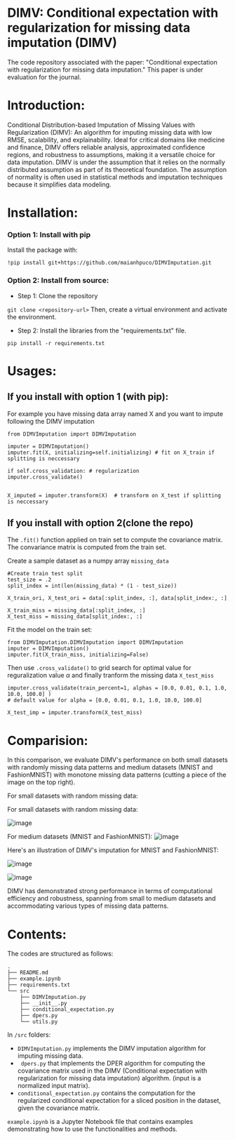 
# DIMV: Conditional expectation with regularization for missing data imputation (DIMV) 

The code repository associated with the paper: "Conditional expectation with regularization for missing data imputation." This paper is under evaluation for the journal. 

# Introduction:
Conditional Distribution-based Imputation of Missing Values with Regularization (DIMV): An algorithm for imputing missing data with low RMSE, scalability, and explainability. Ideal for critical domains like medicine and finance, DIMV offers reliable analysis, approximated confidence regions, and robustness to assumptions, making it a versatile choice for data imputation. DIMV is under the assumption that it relies on the normally distributed assumption as part of its theoretical foundation. The assumption of normality is often used in statistical methods and imputation techniques because it simplifies data modeling.  


#  Installation: 
### Option 1: Install with pip 
Install the package with: 
```
!pip install git+https://github.com/maianhpuco/DIMVImputation.git 
```

### Option 2: Install from source: 

- Step 1: Clone the repository 

```git clone <repository-url>``` 
Then, create a virtual environment and activate the environment. 

- Step 2: Install the libraries from the "requirements.txt" file.  

```
pip install -r requirements.txt 
```

# Usages: 

## If you install with option 1 (with pip):
For example you have missing data array named X and you want to impute following the DIMV imputation 

```
from DIMVImputation import DIMVImputation

imputer = DIMVImputation()
imputer.fit(X, initializing=self.initializing) # fit on X_train if splitting is neccessary 

if self.cross_validation: # regularization 
imputer.cross_validate()


X_imputed = imputer.transform(X)  # transform on X_test if splitting is neccessary
``` 


## If you install with option 2(clone the repo) 
The ```.fit()``` function applied on train set to compute the covariance matrix. The convariance matrix is computed from the train set. 

Create a sample dataset as a numpy array ```missing_data``` 
```
#Create train test split
test_size = .2
split_index = int(len(missing_data) * (1 - test_size))

X_train_ori, X_test_ori = data[:split_index, :], data[split_index:, :]

X_train_miss = missing_data[:split_index, :]
X_test_miss = missing_data[split_index:, :]  
```  

Fit the model on the train set: 
``` 
from DIMVImputation.DIMVImputation import DIMVImputation 
imputer = DIMVImputation()
imputer.fit(X_train_miss, initializing=False) 
```

Then use ```.cross_validate()``` to grid search for optimal value for reguralization value $\alpha$ and finally tranform the missing data ```X_test_miss``` 

```
imputer.cross_validate(train_percent=1, alphas = [0.0, 0.01, 0.1, 1.0, 10.0, 100.0] ) 
# default value for alpha = [0.0, 0.01, 0.1, 1.0, 10.0, 100.0] 

X_test_imp = imputer.transform(X_test_miss) 
```


# Comparision: 

In this comparison, we evaluate DIMV's performance on both small datasets with randomly missing data patterns and medium datasets (MNIST and FashionMNIST) with monotone missing data patterns (cutting a piece of the image on the top right).

For small datasets with random missing data: 

For small datasets with random missing data:

![image](https://github.com/maianhpuco/DIMVImputation/assets/34562568/8eec91bf-37af-4344-be15-d57c4e58bb64)


For medium datasets (MNIST and FashionMNIST):
 ![image](https://github.com/maianhpuco/DIMVImputation/assets/34562568/7a08d514-9805-4f83-88b0-7e413294c53a)

Here's an illustration of DIMV's imputation for MNIST and FashionMNIST:
 
![image](https://github.com/maianhpuco/DIMVImputation/assets/34562568/9fe8efb4-4085-41fa-993f-c61335c33751)

![image](https://github.com/maianhpuco/DIMVImputation/assets/34562568/6e8f9732-6bcf-4a84-aceb-bd2218ab4f7e)

DIMV has demonstrated strong performance in terms of computational efficiency and robustness, spanning from small to medium datasets and accommodating various types of missing data patterns. 

 
# Contents:
The codes are structured as follows:  

``` 
.
├── README.md
├── example.ipynb
├── requirements.txt
└── src
    ├── DIMVImputation.py
    ├── __init__.py
    ├── conditional_expectation.py
    ├── dpers.py
    └── utils.py 
 ``` 
 
 

In ```/src``` folders:

- ```DIMVImputation.py``` implements the DIMV imputation algorithm for imputing missing data. 
- ``` dpers.py``` that implements the DPER algorithm for computing the covariance matrix used in the DIMV (Conditional expectation with regularization for missing data imputation) algorithm. (input is a normalized input matrix). 
- ```conditional_expectation.py``` contains the computation for the regularized conditional expectation for a sliced position in the dataset, given the covariance matrix. 
    
```example.ipynb``` is a Jupyter Notebook file that contains examples demonstrating how to use the functionalities and methods. 

 
